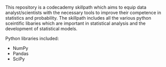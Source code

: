 This repository is a codecademy skillpath which aims to equip data analyst/scientists with the necessary tools to improve their competence in statistics and probability.
The skillpath includes all the various python sceintific libaries which are important in statistical analysis and the development of statistical models.

Python libraries included:
- NumPy
- Pandas
- SciPy

